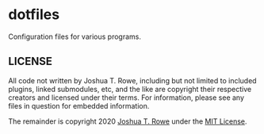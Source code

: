 # dotfiles

Configuration files for various programs.

## LICENSE

All code not written by Joshua T. Rowe, including but not limited to
included plugins, linked submodules, etc, and the like are copyright their
respective creators and licensed under their terms.  For information, please
see any files in question for embedded information.

The remainder is copyright 2020
[Joshua T. Rowe](http://jrowe.org)
under the
[MIT License](LICENSE.md).


